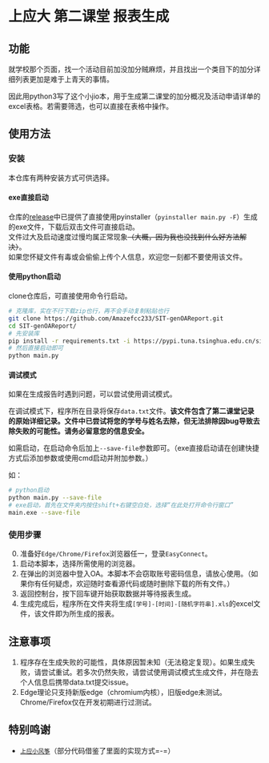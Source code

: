 # 上应大 第二课堂 报表生成

## 功能

就学校那个页面，找一个活动目前加没加分贼麻烦，并且找出一个类目下的加分详细列表更加是难于上青天的事情。

因此用python3写了这个小jio本，用于生成第二课堂的加分概况及活动申请详单的excel表格。若需要筛选，也可以直接在表格中操作。

## 使用方法

### 安装

本仓库有两种安装方式可供选择。

#### exe直接启动

仓库的[release](https://github.com/Amazefcc233/SIT-genOAReport/releases/latest)中已提供了直接使用pyinstaller（`pyinstaller main.py -F`）生成的exe文件，下载后双击文件可直接启动。  
文件过大及启动速度过慢均属正常现象~~（大概，因为我也没找到什么好方法解决）~~。  
如果您怀疑文件有毒或会偷偷上传个人信息，欢迎您一刻都不要使用该文件。  

#### 使用python启动

clone仓库后，可直接使用命令行启动。  
```bash
# 克隆库，实在不行下载zip也行，再不会手动复制粘贴也行
git clone https://github.com/Amazefcc233/SIT-genOAReport.git
cd SIT-genOAReport/
# 先安装库
pip install -r requirements.txt -i https://pypi.tuna.tsinghua.edu.cn/simple/
# 然后直接启动即可
python main.py
```

#### 调试模式

如果在生成报告时遇到问题，可以尝试使用调试模式。

在调试模式下，程序所在目录将保存`data.txt`文件。**该文件包含了第二课堂记录的原始详细记录。文件中已尝试将您的学号与姓名去除，但无法排除因bug导致去除失败的可能性。请务必留意您的信息安全。**

如需启动，在启动命令后加上`--save-file`参数即可。（exe直接启动请在创建快捷方式后添加参数或使用cmd启动并附加参数。）

如：

```bash
# python启动
python main.py --save-file
# exe启动，首先在文件夹内按住shift+右键空白处，选择“在此处打开命令行窗口”
main.exe --save-file
```

### 使用步骤

0. 准备好`Edge/Chrome/Firefox`浏览器任一，登录`EasyConnect`。
1. 启动本脚本，选择所需使用的浏览器。
2. 在弹出的浏览器中登入OA。本脚本不会窃取账号密码信息，请放心使用。（如果你有任何疑虑，欢迎随时查看源代码或随时删除下载的所有文件。）
3. 返回控制台，按下回车键开始获取数据并等待报表生成。
4. 生成完成后，程序所在文件夹将生成`[学号]-[时间]-[随机字符串].xls`的excel文件，该文件即为所生成的报表。

## 注意事项

1. 程序存在生成失败的可能性，具体原因暂未知（无法稳定复现）。如果生成失败，请尝试重试。若多次仍然失败，请尝试使用调试模式生成文件，并在隐去个人信息后携带data.txt提交issue。
2. Edge理论只支持新版edge（chromium内核），旧版edge未测试。Chrome/Firefox仅在开发初期进行过测试。

## 特别鸣谢

- [`上应小风筝`](https://github.com/SIT-kite/kite-app)（部分代码借鉴了里面的实现方式=-=）
